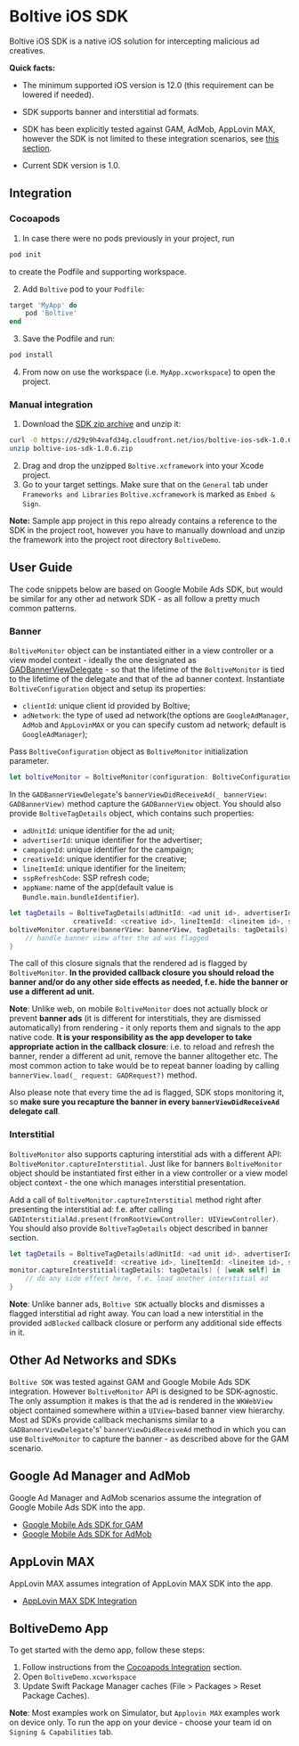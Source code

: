 # Boltive iOS SDK

Boltive iOS SDK is a native iOS solution for intercepting malicious ad creatives.

**Quick facts:**

- The minimum supported iOS version is 12.0 (this requirement can be lowered if needed).

- SDK supports banner and interstitial ad formats. 

- SDK has been explicitly tested against GAM, AdMob, AppLovin MAX, however the SDK is not limited to these integration scenarios, see [this section](https://github.com/ad-lightning/ios-sdk-sample-app#other-ad-networks-and-sdks).

- Current SDK version is 1.0.

## Integration

### Cocoapods
1. In case there were no pods previously in your project, run
```sh
pod init
```
to create the Podfile and supporting workspace.  

2. Add `Boltive` pod to your `Podfile`: 
```ruby
target 'MyApp' do 
    pod 'Boltive'
end
```
3. Save the Podfile and run:
```sh
pod install
``` 

4. From now on use the workspace (i.e. `MyApp.xcworkspace`) to open the project.

### Manual integration

1. Download the [SDK zip archive](https://d29z9h4vafd34g.cloudfront.net/ios/boltive-ios-sdk-1.0.6.zip) and unzip it:
```sh
curl -O https://d29z9h4vafd34g.cloudfront.net/ios/boltive-ios-sdk-1.0.6.zip
unzip boltive-ios-sdk-1.0.6.zip
```
2. Drag and drop the unzipped `Boltive.xcframework` into your Xcode project.
3. Go to your target settings. Make sure that on the `General` tab under `Frameworks and Libraries` `Boltive.xcframework` is marked as `Embed & Sign`. 

**Note:** Sample app project in this repo already contains a reference to the SDK in the project root, however you have to manually download and unzip the framework into the project root directory `BoltiveDemo`.

## User Guide

The code snippets below are based on Google Mobile Ads SDK, but would be similar for any other ad network SDK - as all follow a pretty much common patterns.

### Banner 

`BoltiveMonitor` object can be instantiated either in a view controller or a view model context - ideally the one designated as [GADBannerViewDelegate](https://developers.google.com/ad-manager/mobile-ads-sdk/ios/api/reference/Protocols/GADBannerViewDelegate) - so that the lifetime of the `BoltiveMonitor` is tied to the lifetime of the delegate and that of the ad banner context.
Instantiate `BoltiveConfiguration` object and setup its properties: 
- `clientId`: unique client id provided by Boltive;
- `adNetwork`: the type of used ad network(the options are `GoogleAdManager`, `AdMob` and `AppLovinMAX` or you can specify custom ad network; default is `GoogleAdManager`);

Pass `BoltiveConfiguration` object as `BoltiveMonitor` initialization parameter. 
```swift
let boltiveMonitor = BoltiveMonitor(configuration: BoltiveConfiguration(clientId: "<your client id>", adUnitId: "<your ad unit id>", adNetwork: .GoogleAdManager))
```

In the `GADBannerViewDelegate`'s `bannerViewDidReceiveAd(_ bannerView: GADBannerView)` method capture the `GADBannerView` object. You should also provide `BoltiveTagDetails` object, which contains such properties: 
- `adUnitId`: unique identifier for the ad unit;
- `advertiserId`: unique identifier for the advertiser;
- `campaignId`: unique identifier for the campaign;
- `creativeId`: unique identifier for the creative;
- `lineItemId`: unique identifier for the lineitem;
- `sspRefreshCode`: SSP refresh code;
- `appName`: name of the app(default value is `Bundle.main.bundleIdentifier`).

```swift
let tagDetails = BoltiveTagDetails(adUnitId: <ad unit id>, advertiserId: <advertiser id>, campaignId: <campaign id>,
                creativeId: <creative id>, lineItemId: <lineitem id>, sspRefreshCode: <SSP refresh code>, appName: <app name>)
boltiveMonitor.capture(bannerView: bannerView, tagDetails: tagDetails) { bannerView in
    // handle banner view after the ad was flagged
}
```

The call of this closure signals that the rendered ad is flagged by `BoltiveMonitor`. **In the provided callback closure you should reload the banner and/or do any other side effects as needed, f.e. hide the banner or use a different ad unit.**

**Note**: Unlike web, on mobile `BoltiveMonitor` does not actually block or prevent **banner ads** (it is different for interstitials, they are dismissed automatically) from rendering - it only reports them and signals to the app native code.  **It is your responsibility as the app developer to take appropriate action in the callback closure**: i.e. to reload and refresh the banner, render a different ad unit, remove the banner alltogether etc.  The most common action to take would be to repeat banner loading by calling `bannerView.load(_ request: GADRequest?)` method.  

Also please note that every time the ad is flagged, SDK stops monitoring it, so **make sure you recapture the banner in every `bannerViewDidReceiveAd` delegate call**.

### Interstitial

`BoltiveMonitor` also supports capturing interstitial ads with a different API: `BoltiveMonitor.captureInterstitial`.  Just like for banners `BoltiveMonitor` object should be instantiated first either in a view controller or a view model object context - the one which manages interstitial presentation.

Add a call of `BoltiveMonitor.captureInterstitial` method right after presenting the interstitial ad: f.e. after calling `GADInterstitialAd.present(fromRootViewController: UIViewController)`. You should also provide `BoltiveTagDetails` object described in banner section.

```swift
let tagDetails = BoltiveTagDetails(adUnitId: <ad unit id>, advertiserId: <advertiser id>, campaignId: <campaign id>,
                creativeId: <creative id>, lineItemId: <lineitem id>, sspRefreshCode: <SSP refresh code>)
monitor.captureInterstitial(tagDetails: tagDetails) { [weak self] in
    // do any side effect here, f.e. load another interstitial ad
}
```

**Note**: Unlike banner ads, `Boltive SDK` actually blocks and dismisses a flagged interstitial ad right away.  You can load a new interstitial in the provided `adBlocked` callback closure or perform any additional side effects in it.

## Other Ad Networks and SDKs

`Boltive SDK` was tested against GAM and Google Mobile Ads SDK integration.  However `BoltiveMonitor` API is designed to be SDK-agnostic.  The only assumption it makes is that the ad is rendered in the `WKWebView` object contained somewhere within a `UIView`-based banner view hierarchy.  Most ad SDKs provide callback mechanisms similar to a `GADBannerViewDelegate`'s' `bannerViewDidReceiveAd` method in which you can use `BoltiveMonitor` to capture the banner - as described above for the GAM scenario.

## Google Ad Manager and AdMob

Google Ad Manager and AdMob scenarios assume the integration of Google Mobile Ads SDK into the app.

- [Google Mobile Ads SDK for GAM](https://developers.google.com/ad-manager/mobile-ads-sdk/ios/quick-start)
- [Google Mobile Ads SDK for AdMob](https://developers.google.com/admob/ios/quick-start)

## AppLovin MAX 

AppLovin MAX assumes integration of AppLovin MAX SDK into the app.

- [AppLovin MAX SDK Integration](https://dash.applovin.com/documentation/mediation/ios/getting-started/integration)

## BoltiveDemo App 

To get started with the demo app, follow these steps:

1. Follow instructions from the [Cocoapods Integration](https://github.com/ad-lightning/ios-sdk-sample-app#cocoapods) section. 
2. Open `BoltiveDemo.xcworkspace`
3. Update Swift Package Manager caches (File > Packages > Reset Package Caches). 

**Note**: Most examples work on Simulator, but `Applovin MAX` examples work on device only. To run the app on your device - choose your team id on `Signing & Capabilities` tab.

